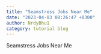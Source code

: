 ```yaml
---
title: "Seamstress Jobs Near Me"
date: "2023-04-03 08:26:47 +0300"
author: NrdyBhu1
category: tutorial blog
---
```

Seamstress Jobs Near Me
